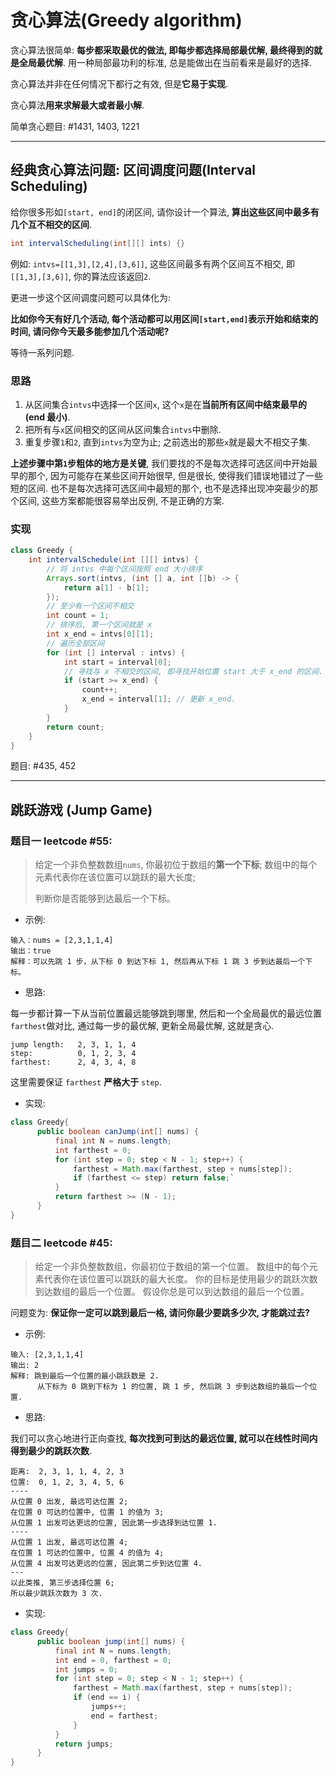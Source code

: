 # 贪心算法(Greedy algorithm)

贪心算法很简单: **每步都采取最优的做法, 即每步都选择局部最优解, 最终得到的就是全局最优解**. 
用一种局部最功利的标准, 总是能做出在当前看来是最好的选择.

贪心算法并非在任何情况下都行之有效, 但是**它易于实现**.

贪心算法**用来求解最大或者最小解**.

简单贪心题目: #1431, 1403, 1221

---

## 经典贪心算法问题: 区间调度问题(Interval Scheduling)

给你很多形如`[start, end]`的闭区间, 请你设计一个算法, **算出这些区间中最多有几个互不相交的区间**.

```java
int intervalScheduling(int[][] ints) {}
```

例如: `intvs=[[1,3],[2,4],[3,6]]`, 这些区间最多有两个区间互不相交, 即`[[1,3],[3,6]]`, 你的算法应该返回`2`.

更进一步这个区间调度问题可以具体化为:

**比如你今天有好几个活动, 每个活动都可以用区间`[start,end]`表示开始和结束的时间, 请问你今天最多能参加几个活动呢?**

等待一系列问题.

### 思路

1. 从区间集合`intvs`中选择一个区间`x`, 这个`x`是在**当前所有区间中结束最早的(end 最小)**.
2. 把所有与`x`区间相交的区间从区间集合`intvs`中删除.
3. 重复步骤`1`和`2`, 直到`intvs`为空为止; 之前选出的那些`x`就是最大不相交子集.

**上述步骤中第`1`步粗体的地方是关键**, 
我们要找的不是每次选择可选区间中开始最早的那个, 因为可能存在某些区间开始很早, 但是很长, 使得我们错误地错过了一些短的区间.
也不是每次选择可选区间中最短的那个, 也不是选择出现冲突最少的那个区间, 这些方案都能很容易举出反例, 不是正确的方案.

### 实现

```java
class Greedy {
    int intervalSchedule(int [][] intvs) {
        // 将 intvs 中每个区间按照 end 大小排序
        Arrays.sort(intvs, (int [] a, int []b) -> {
            return a[1] - b[1];
        });
        // 至少有一个区间不相交
        int count = 1;
        // 排序后, 第一个区间就是 x
        int x_end = intvs[0][1];
        // 遍历全部区间
        for (int [] interval : intvs) {
            int start = interval[0];
            // 寻找与 x 不相交的区间, 即寻找开始位置 start 大于 x_end 的区间.
            if (start >= x_end) {
                count++;
                x_end = interval[1]; // 更新 x_end.
            }
        }
        return count;
    }   
}
```

题目: #435, 452

---

## 跳跃游戏 (Jump Game)

### 题目一 leetcode #55:

> 给定一个非负整数数组`nums`, 你最初位于数组的**第一个下标**;
> 数组中的每个元素代表你在该位置可以跳跃的最大长度;
>
> 判断你是否能够到达最后一个下标。

- 示例:

```
输入：nums = [2,3,1,1,4]
输出：true
解释：可以先跳 1 步，从下标 0 到达下标 1, 然后再从下标 1 跳 3 步到达最后一个下标。
```

- 思路:

每一步都计算一下从当前位置最远能够跳到哪里, 
然后和一个全局最优的最远位置`farthest`做对比, 
通过每一步的最优解, 更新全局最优解, 这就是贪心.

```
jump length:   2, 3, 1, 1, 4
step:          0, 1, 2, 3, 4
farthest:      2, 4, 3, 4, 8
```

这里需要保证 `farthest` **严格大于** `step`.

- 实现:

```java
class Greedy{
      public boolean canJump(int[] nums) {
          final int N = nums.length;
          int farthest = 0;
          for (int step = 0; step < N - 1; step++) {
              farthest = Math.max(farthest, step + nums[step]);
              if (farthest <= step) return false;`
          }
          return farthest >= (N - 1);
      }
}
```

### 题目二 leetcode #45:

> 给定一个非负整数数组，你最初位于数组的第一个位置。
> 数组中的每个元素代表你在该位置可以跳跃的最大长度。
> 你的目标是使用最少的跳跃次数到达数组的最后一个位置。
> 假设你总是可以到达数组的最后一个位置。

问题变为: **保证你一定可以跳到最后一格, 请问你最少要跳多少次, 才能跳过去?**

- 示例:

```
输入: [2,3,1,1,4]
输出: 2
解释: 跳到最后一个位置的最小跳跃数是 2.
      从下标为 0 跳到下标为 1 的位置, 跳 1 步, 然后跳 3 步到达数组的最后一个位置.
```

- 思路:

我们可以贪心地进行正向查找, **每次找到可到达的最远位置, 就可以在线性时间内得到最少的跳跃次数**.

```
距离:  2, 3, 1, 1, 4, 2, 3
位置:  0, 1, 2, 3, 4, 5, 6
----
从位置 0 出发, 最远可达位置 2; 
在位置 0 可达的位置中, 位置 1 的值为 3; 
从位置 1 出发可达更远的位置, 因此第一步选择到达位置 1. 
----
从位置 1 出发, 最远可达位置 4; 
在位置 1 可达的位置中, 位置 4 的值为 4; 
从位置 4 出发可达更远的位置, 因此第二步到达位置 4.
--- 
以此类推, 第三步选择位置 6;
所以最少跳跃次数为 3 次.
```

- 实现:

```java
class Greedy{
      public boolean jump(int[] nums) {
          final int N = nums.length;
          int end = 0, farthest = 0;
          int jumps = 0;
          for (int step = 0; step < N - 1; step++) {
              farthest = Math.max(farthest, step + nums[step]);
              if (end == i) {
                  jumps++;
                  end = farthest;
              }
          }
          return jumps;
      }
}
```